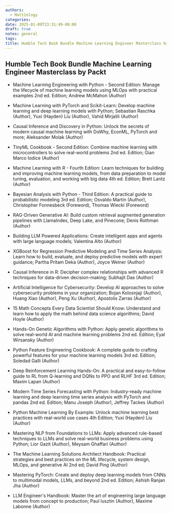 ```yaml
---
authors:
  - Matt2ology
categories: 
date: 2025-01-09T23:31:49-08:00
draft: true
notes: general
tags: 
title: Humble Tech Book Bundle Machine Learning Engineer Masterclass by Packt
---
```


## Humble Tech Book Bundle Machine Learning Engineer Masterclass by Packt


- Machine Learning Engineering with Python - Second Edition: Manage the lifecycle of machine learning models using MLOps with practical examples 2nd ed. Edition; Andrew McMahon (Author)

- Machine Learning with PyTorch and Scikit-Learn: Develop machine learning and deep learning models with Python; Sebastian Raschka (Author), Yuxi (Hayden) Liu (Author), Vahid Mirjalili (Author)

- Causal Inference and Discovery in Python: Unlock the secrets of modern causal machine learning with DoWhy, EconML, PyTorch and more; Aleksander Molak (Author)

- TinyML Cookbook - Second Edition: Combine machine learning with microcontrollers to solve real-world problems 2nd ed. Edition; Gian Marco Iodice (Author)

- Machine Learning with R - Fourth Edition: Learn techniques for building and improving machine learning models, from data preparation to model tuning, evaluation, and working with big data 4th ed. Edition; Brett Lantz (Author)

- Bayesian Analysis with Python - Third Edition: A practical guide to probabilistic modeling 3rd ed. Edition; Osvaldo Martin (Author), Christopher Fonnesbeck (Foreword), Thomas Wiecki (Foreword)

- RAG-Driven Generative AI: Build custom retrieval augmented generation pipelines with LlamaIndex, Deep Lake, and Pinecone; Denis Rothman (Author)

- Building LLM Powered Applications: Create intelligent apps and agents with large language models; Valentina Alto (Author)

- XGBoost for Regression Predictive Modeling and Time Series Analysis: Learn how to build, evaluate, and deploy predictive models with expert guidance; Partha Pritam Deka (Author), Joyce Weiner (Author)

- Causal Inference in R: Decipher complex relationships with advanced R techniques for data-driven decision-making; Subhajit Das (Author)

- Artificial Intelligence for Cybersecurity: Develop AI approaches to solve cybersecurity problems in your organization; Bojan Kolosnjaji (Author), Huang Xiao (Author), Peng Xu (Author), Apostolis Zarras (Author)

- 15 Math Concepts Every Data Scientist Should Know: Understand and learn how to apply the math behind data science algorithms; David Hoyle (Author)

- Hands-On Genetic Algorithms with Python: Apply genetic algorithms to solve real-world AI and machine learning problems 2nd ed. Edition; Eyal Wirsansky (Author)

- Python Feature Engineering Cookbook: A complete guide to crafting powerful features for your machine learning models 3rd ed. Edition; Soledad Galli (Author)

- Deep Reinforcement Learning Hands-On: A practical and easy-to-follow guide to RL from Q-learning and DQNs to PPO and RLHF 3rd ed. Edition; Maxim Lapan (Author)

- Modern Time Series Forecasting with Python: Industry-ready machine learning and deep learning time series analysis with PyTorch and pandas 2nd ed. Edition; Manu Joseph (Author), Jeffrey Tackes (Author)

- Python Machine Learning By Example: Unlock machine learning best practices with real-world use cases 4th Edition; Yuxi (Hayden) Liu (Author)

- Mastering NLP from Foundations to LLMs: Apply advanced rule-based techniques to LLMs and solve real-world business problems using Python; Lior Gazit (Author), Meysam Ghaffari (Author)

- The Machine Learning Solutions Architect Handbook: Practical strategies and best practices on the ML lifecycle, system design, MLOps, and generative AI 2nd ed; David Ping (Author)

- Mastering PyTorch: Create and deploy deep learning models from CNNs to multimodal models, LLMs, and beyond 2nd ed. Edition; Ashish Ranjan Jha (Author)

- LLM Engineer's Handbook: Master the art of engineering large language models from concept to production; Paul Iusztin (Author), Maxime Labonne (Author)
